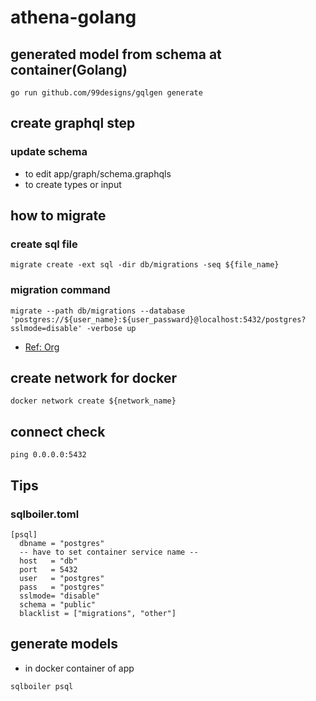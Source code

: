 # athena-golang

## generated model from schema at container(Golang)
```
go run github.com/99designs/gqlgen generate
```

## create graphql step
### update schema
- to edit app/graph/schema.graphqls
- to create types or input

## how to migrate
### create sql file
```
migrate create -ext sql -dir db/migrations -seq ${file_name}
```

### migration command
```
migrate --path db/migrations --database 'postgres://${user_name}:${user_passward}@localhost:5432/postgres?sslmode=disable' -verbose up
```
- [Ref: Org](https://github.com/golang-migrate/migrate/blob/master/database/postgres/TUTORIAL.md)


## create network for docker
```
docker network create ${network_name}
```

## connect check
```
ping 0.0.0.0:5432
```

## Tips
### sqlboiler.toml
```
[psql]
  dbname = "postgres"
  -- have to set container service name --
  host   = "db"
  port   = 5432
  user   = "postgres"
  pass   = "postgres"
  sslmode= "disable"
  schema = "public"
  blacklist = ["migrations", "other"]
```

## generate models
- in docker container of app

```
sqlboiler psql
```
